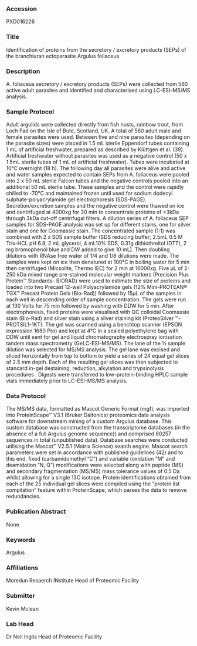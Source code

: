 ### Accession
PXD016226

### Title
Identification of proteins from the secretory / excretory products (SEPs) of the branchiuran ectoparasite Argulus foliaceus

### Description
A. foliaceus secretory / excretory products (SEPs) were collected from 560 active adult parasites and identified and characterised using LC-ESI-MS/MS analysis.

### Sample Protocol
Adult argulids were collected directly from fish hosts, rainbow trout, from Loch Fad on the Isle of Bute, Scotland, UK. A total of 560 adult male and female parasites were used. Between five and nine parasites (depending on the parasite sizes) were placed in 1.5 mL sterile Eppendorf tubes containing 1 mL of artificial freshwater, prepared as described by Klüttgen et al. (39). Artificial freshwater without parasites was used as a negative control (50 x 1.5mL sterile tubes of 1 mL of artificial freshwater). Tubes were incubated at 10°C overnight (18 h). The following day all parasites were alive and active and water samples expected to contain SEPs from A. foliaceus were pooled into 2 x 50 mL sterile Falcon tubes and the negative controls pooled into an additional 50 mL sterile tube. These samples and the control were rapidly chilled to -70°C and maintained frozen until used for sodium dodecyl sulphate-polyacrylamide gel electrophoresis (SDS-PAGE). Secretion/excretion samples and the negative control were thawed on ice and centrifuged at 4000xg for 30 min to concentrate proteins of >3kDa through 3kDa cut-off centrifugal filters. A dilution series of A. foliaceus SEP samples for SDS-PAGE analysis was set up for different stains, one for silver stain and one for Coomassie stain. The concentrated sample (1:1) was combined with 2 x SDS sample buffer (SDS reducing buffer; 2.5mL 0.5 M Tris-HCL pH 6.8, 2 mL glycerol, 4 mL10% SDS, 0.31g dithiothreitol (DTT), 2 mg bromophenol blue and DW added to give 10 mL). Then doubling dilutions with RNAse free water of 1/4 and 1/8 dilutions were made. The samples were kept on ice then denatured at 100°C in boiling water for 5 min then centrifuged (Micsolite, Thermo IEC) for 2 min at 16000xg. Five µL of 2-250 kDa mixed range pre-stained molecular weight markers (Precision Plus Protein™ Standards- BIORAD) were used to estimate the size of proteins and loaded into two Precast 12-well Polyacrylamide gels (12% Mini-PROTEAN® TGX™ Precast Protein Gels (Bio-Rad)) followed by 15µL of the samples in each well in descending order of sample concentration. The gels were run at 130 Volts for 75 min followed by washing with DDW for 5 min. After electrophoresis, fixed proteins were visualised with QC colloidal Coomassie stain (Bio-Rad) and silver stain using a silver staining kit (ProteoSilver ™- PROTSIL1-1KT). The gel was scanned using a benchtop scanner (EPSON expression 1680 Pro) and kept at 4°C in a sealed polyethylene bag with DDW until sent for gel and liquid chromatography electrospray ionisation tandem mass spectrometry (GeLC-ESI-MS/MS). The lane of the ½ sample dilution was selected for MS/MS analysis. The gel lane was excised and sliced horizontally from top to bottom to yield a series of 24 equal gel slices of 2.5 mm depth. Each of the resulting gel slices was then subjected to standard in-gel destaining, reduction, alkylation and trypsinolysis procedures . Digests were transferred to low-protein-binding HPLC sample vials immediately prior to LC-ESI-MS/MS analysis.

### Data Protocol
The MS/MS data, formatted as Mascot Generic Format (mgf), was imported into ProteinScape™ V3.1 (Bruker Daltonics) proteomics data analysis software for downstream mining of a custom Argulus database. This custom database was constructed from the transcriptome databases (in the absence of a full Argulus genome sequence)) and comprised 60257 sequences in total (unpublished data). Database searches were conducted utilising the Mascot™ V2.5.1 (Matrix Science) search engine. Mascot search parameters were set in accordance with published guidelines (42) and to this end, fixed (carbamidomethyl “C”) and variable (oxidation “M” and deamidation “N, Q”) modifications were selected along with peptide (MS) and secondary fragmentation (MS/MS) mass tolerance values of 0.5 Da whilst allowing for a single 13C isotope. Protein identifications obtained from each of the 25 individual gel slices were compiled using the “protein list compilation” feature within ProteinScape, which parses the data to remove redundancies.

### Publication Abstract
None

### Keywords
Argulus

### Affiliations
Moredun Resaerch INstitute
Head of Proteomic Facility

### Submitter
Kevin Mclean

### Lab Head
Dr Neil Inglis
Head of Proteomic Facility


